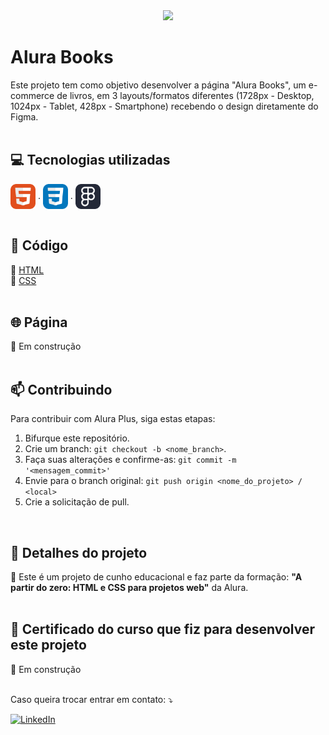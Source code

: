 
<div align="center">
<img height=250 src="https://repository-images.githubusercontent.com/512123434/7930003e-49cb-4132-8438-dbdbf98f8015" height=120px>
</div>

# Alura Books
Este projeto tem como objetivo desenvolver a página "Alura Books", um e-commerce de livros, em 3 layouts/formatos diferentes (1728px - Desktop, 1024px - Tablet, 428px - Smartphone) recebendo o design diretamente do Figma.
<br>
<br>

## 💻 Tecnologias utilizadas
<img align="center" src="https://raw.githubusercontent.com/tandpfun/skill-icons/de91fca307a83d75fc5b1f6ce24540454acead41/icons/HTML.svg" alt="Html5" height="40" width="40"> . <img align="center" src="https://raw.githubusercontent.com/tandpfun/skill-icons/de91fca307a83d75fc5b1f6ce24540454acead41/icons/CSS.svg" alt="Css3" height="40" width="40"> . <img align="center" src="https://raw.githubusercontent.com/tandpfun/skill-icons/de91fca307a83d75fc5b1f6ce24540454acead41/icons/Figma-Dark.svg" alt="Css3" height="40" width="40">
<br>
<br>

## 💾 Código
📂 [HTML](https://github.com/adrianycmc/alura-Books/blob/main/index.html)
<br>
📂 [CSS](https://github.com/adrianycmc/alura-Books/tree/main/styless)
<br>
<br>

## 🌐 Página
🚧 Em construção
<br>
<br>

## 📫 Contribuindo 

Para contribuir com Alura Plus, siga estas etapas:

1. Bifurque este repositório.
2. Crie um branch: `git checkout -b <nome_branch>`.
3. Faça suas alterações e confirme-as: `git commit -m '<mensagem_commit>'`
4. Envie para o branch original: `git push origin <nome_do_projeto> / <local>`
5. Crie a solicitação de pull.
<br>

## 🔎 Detalhes do projeto

📌 Este é um projeto de cunho educacional e faz parte da formação: **"A partir do zero: HTML e CSS para projetos web"** da Alura.
<br>
<br>

## 📜 Certificado do curso que fiz para desenvolver este projeto
🚧 Em construção
<br>
<br>

<p align="left">
  Caso queira trocar entrar em contato: ⤵️
</p>

<p align="left">

  
[![LinkedIn](https://img.shields.io/badge/LinkedIn-0077B5?style=for-the-badge&logo=linkedin&logoColor=white)](https://www.linkedin.com/in/adrianycmc/)
</p>
